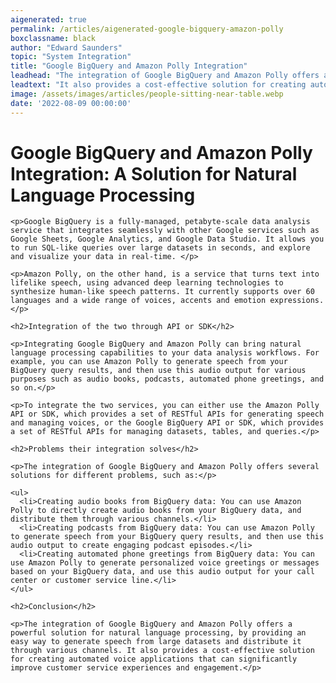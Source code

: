 ```yaml
---
aigenerated: true
permalink: /articles/aigenerated-google-bigquery-amazon-polly
boxclassname: black
author: "Edward Saunders"
topic: "System Integration"
title: "Google BigQuery and Amazon Polly Integration"
leadhead: "The integration of Google BigQuery and Amazon Polly offers a powerful solution for natural language processing, by providing an easy way to generate speech from large datasets and distribute it through various channels"
leadtext: "It also provides a cost-effective solution for creating automated voice applications that can significantly improve customer service experiences and engagement."
image: /assets/images/articles/people-sitting-near-table.webp
date: '2022-08-09 00:00:00'
---
```

<div class="arttext">    <h1>Google BigQuery and Amazon Polly Integration: A Solution for Natural Language Processing</h1>
    
    <p>Google BigQuery is a fully-managed, petabyte-scale data analysis service that integrates seamlessly with other Google services such as Google Sheets, Google Analytics, and Google Data Studio. It allows you to run SQL-like queries over large datasets in seconds, and explore and visualize your data in real-time. </p>
    
    <p>Amazon Polly, on the other hand, is a service that turns text into lifelike speech, using advanced deep learning technologies to synthesize human-like speech patterns. It currently supports over 60 languages and a wide range of voices, accents and emotion expressions. </p>
    
    <h2>Integration of the two through API or SDK</h2>
    
    <p>Integrating Google BigQuery and Amazon Polly can bring natural language processing capabilities to your data analysis workflows. For example, you can use Amazon Polly to generate speech from your BigQuery query results, and then use this audio output for various purposes such as audio books, podcasts, automated phone greetings, and so on.</p>
    
    <p>To integrate the two services, you can either use the Amazon Polly API or SDK, which provides a set of RESTful APIs for generating speech and managing voices, or the Google BigQuery API or SDK, which provides a set of RESTful APIs for managing datasets, tables, and queries.</p>
    
    <h2>Problems their integration solves</h2>
    
    <p>The integration of Google BigQuery and Amazon Polly offers several solutions for different problems, such as:</p>
    
    <ul>
      <li>Creating audio books from BigQuery data: You can use Amazon Polly to directly create audio books from your BigQuery data, and distribute them through various channels.</li>
      <li>Creating podcasts from BigQuery data: You can use Amazon Polly to generate speech from your BigQuery query results, and then use this audio output to create engaging podcast episodes.</li>
      <li>Creating automated phone greetings from BigQuery data: You can use Amazon Polly to generate personalized voice greetings or messages based on your BigQuery data, and use this audio output for your call center or customer service line.</li>
    </ul>
    
    <h2>Conclusion</h2>
    
    <p>The integration of Google BigQuery and Amazon Polly offers a powerful solution for natural language processing, by providing an easy way to generate speech from large datasets and distribute it through various channels. It also provides a cost-effective solution for creating automated voice applications that can significantly improve customer service experiences and engagement.</p>
    
</div>